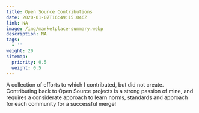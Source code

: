 ```yaml
---
title: Open Source Contributions
date: 2020-01-07T16:49:15.046Z
link: NA
image: /img/marketplace-summary.webp
description: NA
tags:
  - ''
weight: 20
sitemap:
  priority: 0.5
  weight: 0.5
---
```

<!--

This page represents the landing page for "contributions" section. It is also shown under the homepage header for "contributions". It should be therefore relatively short and sweet.

-->



<p>A collection of efforts to which I contributed, but did not create. Contributing back to Open Source projects is a strong passion of mine, and requires a considerate approach to learn norms, standards and approach for each community for a successful merge!</p>
